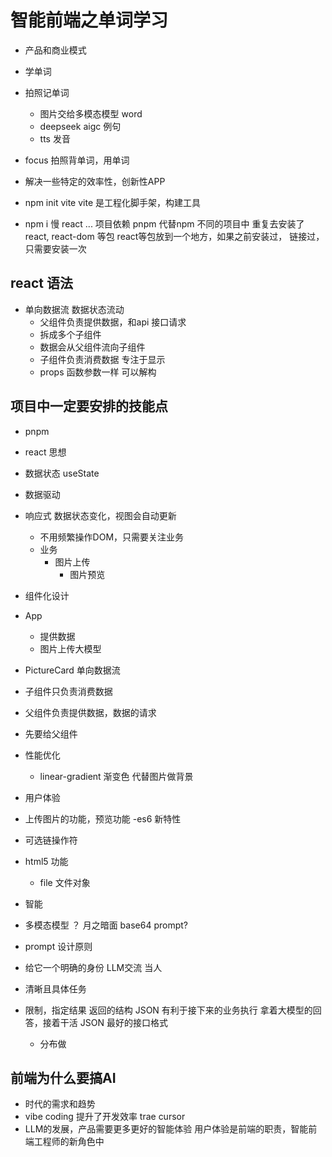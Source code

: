 # 智能前端之单词学习
- 产品和商业模式 
 - 学单词 
 - 拍照记单词 
   - 图片交给多模态模型 word 
   - deepseek aigc 例句 
   - tts 发音
- focus
拍照背单词，用单词
- 解决一些特定的效率性，创新性APP

- npm init vite
  vite 是工程化脚手架，构建工具
- npm i 慢
 react ... 项目依赖
pnpm 代替npm 
不同的项目中 重复去安装了react, react-dom 等包
react等包放到一个地方，如果之前安装过，
链接过，只需要安装一次

## react 语法
- 单向数据流
  数据状态流动
  - 父组件负责提供数据，和api 接口请求
  - 拆成多个子组件 
  - 数据会从父组件流向子组件
  - 子组件负责消费数据 专注于显示
  - props
    <PictureCard
      uploadImage={uploadImage}
    />
      函数参数一样 可以解构

## 项目中一定要安排的技能点
- pnpm
- react 思想
 - 数据状态 useState 
 - 数据驱动 
 - 响应式 数据状态变化，视图会自动更新
   - 不用频繁操作DOM，只需要关注业务
   - 业务
      - 图片上传 
        - 图片预览

- 组件化设计
 - App
   - 提供数据
   - 图片上传大模型

  - PictureCard
   单向数据流 
   - 子组件只负责消费数据
   - 父组件负责提供数据，数据的请求  
   - 先要给父组件 
- 性能优化
   - linear-gradient 渐变色 代替图片做背景
- 用户体验
 - 上传图片的功能，预览功能
-es6 新特性
  - 可选链操作符
- html5 功能
   - file 文件对象 
- 智能
 - 多模态模型
   ？ 月之暗面 base64 
   prompt? 
- prompt 设计原则
 - 给它一个明确的身份 LLM交流 当人
 - 清晰且具体任务
 - 限制，指定结果
   返回的结构 JSON
   有利于接下来的业务执行
   拿着大模型的回答，接着干活
   JSON 最好的接口格式
   - 分布做

  ## 前端为什么要搞AI
  - 时代的需求和趋势
  - vibe coding 提升了开发效率 trae cursor
  - LLM的发展，产品需要更多更好的智能体验
  用户体验是前端的职责，智能前端工程师的新角色中